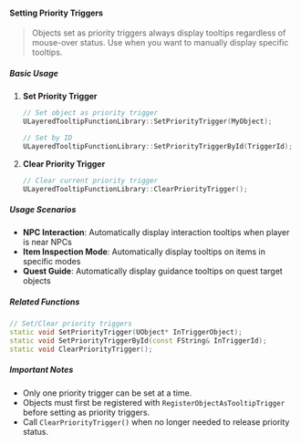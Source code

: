 #### Setting Priority Triggers

> Objects set as priority triggers always display tooltips regardless of mouse-over status. Use when you want to manually display specific tooltips.

##### Basic Usage

1. **Set Priority Trigger**
    
    ```cpp
    // Set object as priority trigger
    ULayeredTooltipFunctionLibrary::SetPriorityTrigger(MyObject);
    
    // Set by ID
    ULayeredTooltipFunctionLibrary::SetPriorityTriggerById(TriggerId);
    ```
    
2. **Clear Priority Trigger**
    
    ```cpp
    // Clear current priority trigger
    ULayeredTooltipFunctionLibrary::ClearPriorityTrigger();
    ```
    

##### Usage Scenarios

- **NPC Interaction**: Automatically display interaction tooltips when player is near NPCs
- **Item Inspection Mode**: Automatically display tooltips on items in specific modes
- **Quest Guide**: Automatically display guidance tooltips on quest target objects

##### Related Functions

```cpp
// Set/Clear priority triggers
static void SetPriorityTrigger(UObject* InTriggerObject);
static void SetPriorityTriggerById(const FString& InTriggerId);
static void ClearPriorityTrigger();
```

##### Important Notes

- Only one priority trigger can be set at a time.
- Objects must first be registered with `RegisterObjectAsTooltipTrigger` before setting as priority triggers.
- Call `ClearPriorityTrigger()` when no longer needed to release priority status.